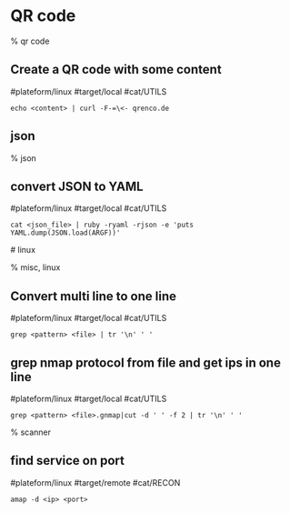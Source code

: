 # QR code

% qr code

## Create a QR code with some content
#plateform/linux #target/local #cat/UTILS 

```
echo <content> | curl -F-=\<- qrenco.de
```

## json

% json

## convert JSON to YAML
#plateform/linux #target/local #cat/UTILS
```
cat <json_file> | ruby -ryaml -rjson -e 'puts YAML.dump(JSON.load(ARGF))'
```

# linux 

% misc, linux

## Convert multi line to one line
#plateform/linux #target/local #cat/UTILS 
```
grep <pattern> <file> | tr '\n' ' '
```

## grep nmap protocol from file and get ips in one line
#plateform/linux #target/local #cat/UTILS 
```
grep <pattern> <file>.gnmap|cut -d ' ' -f 2 | tr '\n' ' '
```

% scanner

## find service on port
#plateform/linux #target/remote #cat/RECON 
```
amap -d <ip> <port>
```

